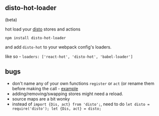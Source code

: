 disto-hot-loader
---

(beta)

hot load your [disto](https://github.com/threepointone/disto) stores and actions

`npm install disto-hot-loader`

and add `disto-hot` to your webpack config's loaders.

like so - `loaders: ['react-hot', 'disto-hot', 'babel-loader']`

bugs
---

- don't name any of your own functions `register` or `act` (or rename them before making the call - [example](https://github.com/threepointone/disto-example/blob/master/_rest/record.js#L40) 
- adding/removing/swapping stores might need a reload.
- source maps are a bit wonky
- instead of `import {Dis, act} from 'disto';`, need to do `let disto = require('disto'); let {Dis, act} = disto;`
